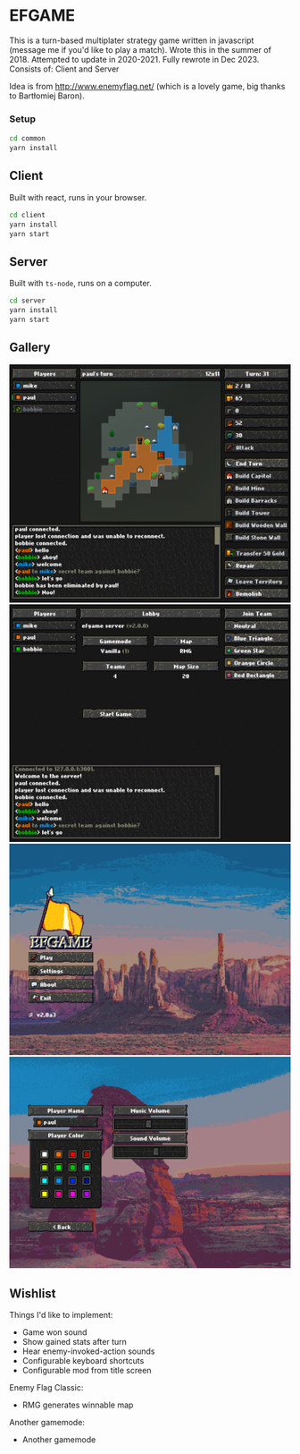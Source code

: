 # EFGAME
This is a turn-based multiplater strategy game written in javascript (message me if you'd like to play a match).
Wrote this in the summer of 2018.
Attempted to update in 2020-2021.
Fully rewrote in Dec 2023.
Consists of: Client and Server

Idea is from http://www.enemyflag.net/ (which is a lovely game, big thanks to Bartłomiej Baron).

### Setup
```bash
cd common
yarn install
```

## Client
Built with react, runs in your browser.
```bash
cd client
yarn install
yarn start
```

## Server
Built with `ts-node`, runs on a computer.
```bash
cd server
yarn install
yarn start
```

## Gallery

![](./preview/game.png)
![](./preview/lobby.png)
![](./preview/title.png)
![](./preview/settings.png)

## Wishlist

Things I'd like to implement:
- Game won sound
- Show gained stats after turn
- Hear enemy-invoked-action sounds
- Configurable keyboard shortcuts
- Configurable mod from title screen

Enemy Flag Classic:
- RMG generates winnable map

Another gamemode:
- Another gamemode
